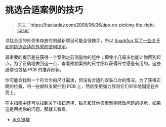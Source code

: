 # 挑选合适案例的技巧

> 原文：<https://hackaday.com/2008/06/06/tips-on-picking-the-right-case/>

寻找合适的外壳来存放你的最新项目可能会很棘手，所以 [Sparkfun 写了一些关于如何挑选合适的外壳的便利提示](http://www.sparkfun.com/commerce/present.php?p=Enclosure-Modification)。

最重要的提示是在获得一个案例之前测量你的组件；即使小几毫米也能让你回到起点。为了正确地做到这一点，查看预期案例的尺寸图以获得尺寸感是有用的。这些通常也包括 PCB 的推荐形状。

你可能会找到一个符合你的尺寸需求，但没有合适的安装凸台的情况。为了获得正确的位置，将一些塑料支架拧到 PCB 上，然后使用强力胶将它们牢牢地固定在外壳上。

在本指南中还可以找到关于按钮选择、钻孔和其他典型案例修改问题的提示。如果这是困扰你的问题，那就去看看。

*   [永久链接](http://www.sparkfun.com/commerce/present.php?p=Enclosure-Modification)